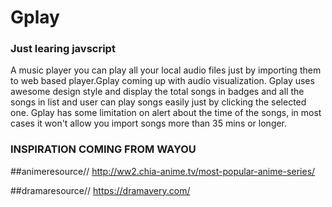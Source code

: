 # Gplay
### Just learing javscript

  A music player you can play all your local audio files just by importing them to web based player.Gplay coming up with audio visualization.
  Gplay uses awesome design style and display the total songs in badges and all the songs in list and user can play songs easily just by clicking the selected one.
  Gplay has some limitation on alert about the time of the songs, in most cases it won't allow you import songs more than 35 mins or longer.

### INSPIRATION COMING FROM WAYOU

##animeresource//
http://ww2.chia-anime.tv/most-popular-anime-series/

##dramaresource//
https://dramavery.com/

